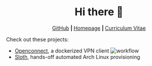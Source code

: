 <h1 align="center">Hi there 👋</h1>

<p align="center">
	<a href="https://github.com/aw1cks">GitHub</a>
  <b> | </b>
	<a href="https://awicks.io">Homepage</a>
  <b> | </b>
	<a href="https://cv.awicks.io">Curriculum Vitae</a>
</p>

Check out these projects:
 - [Openconnect](https://github.com/aw1cks/openconnect), a dockerized VPN client ![workflow](https://github.com/aw1cks/openconnect/actions/workflows/main.yml/badge.svg)
 - [Sloth](https://github.com/aw1cks/sloth), hands-off automated Arch Linux provisioning
